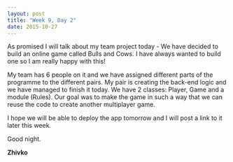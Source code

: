 ```yaml
---
layout: post
title: "Week 9, Day 2"
date: 2015-10-27
---
```

As promised I will talk about my team project today - We have decided to build an online game called Bulls and Cows. I have always wanted to build one so I am really happy with this!

My team has 6 people on it and we have assigned different parts of the programme to the different pairs. My pair is creating the back-end logic and we have managed to finish it today. We have 2 classes: Player, Game and a module (Rules). Our goal was to make the game in such a way that we can reuse the code to create another multiplayer game.

I hope we will be able to deploy the app tomorrow and I will post a link to it later this week.

Good night.

__Zhivko__
